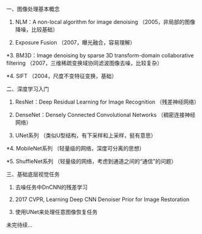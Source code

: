 一、图像处理基本概念
1. NLM：A non-local algorithm for image denoising
  （2005，非局部的图像降噪，比较基础）

2. Exposure Fusion
  （2007，曝光融合，容易理解）

*3. BM3D：Image denoising by sparse 3D transform-domain collaborative filtering
  （2007，三维稀疏变换域协同滤波图像去噪，比较复杂）

*4. SIFT
  （2004，尺度不变特征变换，基础）


二、深度学习入门
1. ResNet：Deep Residual Learning for Image Recognition
  （残差神经网络）

2. DenseNet：Densely Connected Convolutional Networks
  （稠密连接神经网络）

3. UNet系列
  （类似U型结构，有下采样和上采样，挺有意思）

*4. MobileNet系列
  （轻量级的网络，深度可分离的思想）

*5. ShuffleNet系列
  （轻量级的网络，考虑到通道之间的“通信”的问题）


三、基础底层视觉任务
1. 去噪任务中DnCNN的残差学习

2. 2017 CVPR, Learning Deep CNN Denoiser Prior for Image Restoration

3. 使用UNet来处理任意图像恢复任务



未完待续...
